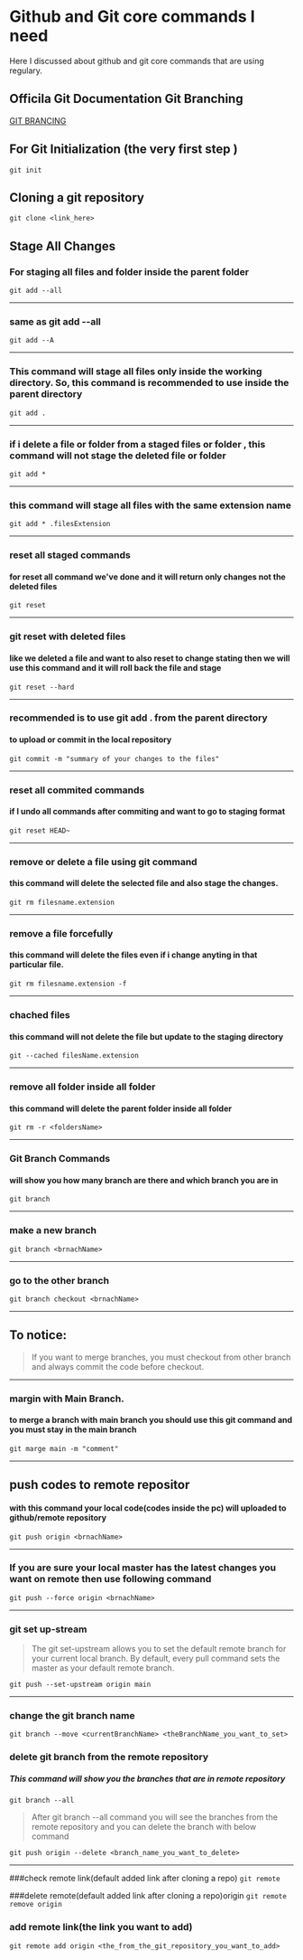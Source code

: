 # Github and Git core commands I need

Here I discussed about github and git core commands that are using regulary.

## Officila Git Documentation Git Branching

[GIT BRANCING](https://git-scm.com/book/en/v2/Git-Branching-Branch-Management)

## For Git Initialization (the very first step )

`git init `

## Cloning a git repository

`git clone <link_here>`

## Stage All Changes

### For staging all files and folder inside the parent folder

`git add --all`

---

### same as git add --all

`git add --A`

---

### This command will stage all files only inside the working directory. So, this command is recommended to use inside the parent directory

`git add .`

---

### if i delete a file or folder from a staged files or folder , this command will not stage the deleted file or folder

`git add *`

---

### this command will stage all files with the same extension name

`git add * .filesExtension`

---

### reset all staged commands

#### for reset all command we've done and it will return only changes not the deleted files

`git reset`

---

### git reset with deleted files

#### like we deleted a file and want to also reset to change stating then we will use this command and it will roll back the file and stage

`git reset --hard`

---

### recommended is to use git add . from the parent directory

#### to upload or commit in the local repository

`git commit -m "summary of your changes to the files"`

---

### reset all commited commands

#### if I undo all commands after commiting and want to go to staging format

`git reset HEAD~`

---

### remove or delete a file using git command

#### this command will delete the selected file and also stage the changes.

`git rm filesname.extension`

---

### remove a file forcefully

#### this command will delete the files even if i change anyting in that particular file.

`git rm filesname.extension -f`

---

### chached files

#### this command will not delete the file but update to the staging directory

`git --cached filesName.extension`

---

### remove all folder inside all folder

#### this command will delete the parent folder inside all folder

`git rm -r <foldersName>`

---

### Git Branch Commands

#### will show you how many branch are there and which branch you are in

`git branch`

---

### make a new branch

`git branch <brnachName>`

---

### go to the other branch

`git branch checkout <brnachName>`

---

## To notice:

> If you want to merge branches, you must checkout from other branch and always commit the code before checkout.

---

### margin with Main Branch.

#### to merge a branch with main branch you should use this git command and you must stay in the main branch

`git marge main -m "comment"`

---

## push codes to remote repositor

#### with this command your local code(codes inside the pc) will uploaded to github/remote repository

`git push origin <brnachName>`

---

### If you are sure your local master has the latest changes you want on remote then use following command

`git push --force origin <brnachName>`

---

### git set up-stream

> The git set-upstream allows you to set the default remote branch for your current local branch. By default, every pull command sets the master as your default remote branch.

`git push --set-upstream origin main`

---

### change the git branch name

`git branch --move <currentBranchName> <theBranchName_you_want_to_set>`

### delete git branch from the remote repository

##### This command will show you the branches that are in remote repository

`git branch --all`

> After git branch --all command you will see the branches from the remote repository and you can delete the branch with below command

`git push origin --delete <branch_name_you_want_to_delete>`

---

###check remote link(default added link after cloning a repo)
`git remote`

###delete remote(default added link after cloning a repo)origin
`git remote remove origin`

### add remote link(the link you want to add)
`git remote add origin <the_from_the_git_repository_you_want_to_add>`
